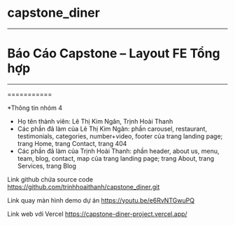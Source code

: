# capstone_diner

------------------------------------------------------ 
Báo Cáo Capstone – Layout FE Tổng hợp 
=========== 
------------------------------------------------------ 
===========

*Thông tin nhóm 4
- Họ tên thành viên: Lê Thị Kim Ngân, Trịnh Hoài Thanh
- Các phần đã làm của Lê Thị Kim Ngân: phần carousel, restaurant, testimonials, categories, number+video, footer của trang landing page; trang Home, trang Contact, trang 404
- Các phần đã làm của Trịnh Hoài Thanh: phần header, about us, menu, team, blog, contact, map của trang landing page; trang About, trang Services, trang Blog

Link github chứa source code
https://github.com/trinhhoaithanh/capstone_diner.git

Link quay màn hình demo dự án
https://youtu.be/e6RvNTGwuPQ

Link web với Vercel
https://capstone-diner-project.vercel.app/

